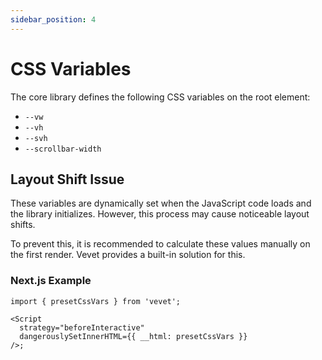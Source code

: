 ```yaml
---
sidebar_position: 4
---
```


# CSS Variables

The core library defines the following CSS variables on the root element:

- `--vw`
- `--vh`
- `--svh`
- `--scrollbar-width`

## Layout Shift Issue

These variables are dynamically set when the JavaScript code loads and the library initializes. However, this process may cause noticeable layout shifts.

To prevent this, it is recommended to calculate these values manually on the first render. Vevet provides a built-in solution for this.

### Next.js Example

```tsx
import { presetCssVars } from 'vevet';

<Script
  strategy="beforeInteractive"
  dangerouslySetInnerHTML={{ __html: presetCssVars }}
/>;
```
